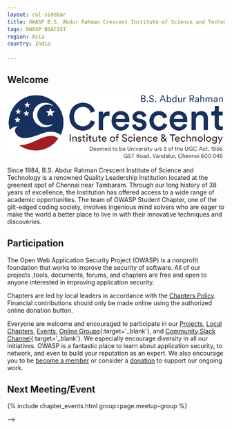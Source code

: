 ```yaml
---
layout: col-sidebar
title: OWASP B.S. Abdur Rahman Crescent Institute of Science and Technology - Student Chapter
tags: OWASP BSACIST
region: Asia
country: India

---
```




## Welcome

![logo](assets/images/Crescent_logo-main.png)


Since 1984, B.S. Abdur Rahman Crescent Institute of Science and Technology is a renowned Quality Leadership Institution located at the greenest spot of Chennai near Tambaram. Through our long history of 38 years of excellence, the Institution has offered access to a wide range of academic opportunities. The team of OWASP Student Chapter, one of the gilt-edged coding society, involves ingenious mind solvers who are eager to make the world a better place to live in with their innovative techniques and discoveries. 

## Participation
The Open Web Application Security Project (OWASP) is a nonprofit foundation that works to improve the security of software. All of our projects ,tools, documents, forums, and chapters are free and open to anyone interested in improving application security. 

Chapters are led by local leaders in accordance with the [Chapters Policy](/www-policy/operational/chapters). Financial contributions should only be made online using the authorized online donation button. 

Everyone are welcome and encouraged to participate in our [Projects](/projects/), [Local Chapters](/chapters/), [Events](/events/), [Online Groups](https://groups.google.com/a/owasp.com/){:target='_blank'}, and [Community Slack Channel](https://owasp.slack.com/){:target='_blank'}. We especially encourage diversity in all our initiatives. OWASP is a fantastic place to learn about application security, to network, and even to build your reputation as an expert. We also encourage you to be [become a member](/membership/) or consider a [donation](/donate/) to support our ongoing work.

Next Meeting/Event 
---------------------
{% include chapter_events.html group=page.meetup-group %}




-->
